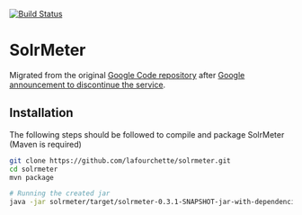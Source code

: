 [![Build Status](https://travis-ci.org/lafourchette/solrmeter.svg)](https://travis-ci.org/lafourchette/solrmeter)

SolrMeter
=========

Migrated from the original [Google Code repository](http://code.google.com/p/solrmeter/) after [Google announcement to discontinue the service](https://github.com/m-khl/solr-meter/blob/master/sources/solrmeter/src/main/resources/solrmeter.properties).

## Installation

The following steps should be followed to compile and package SolrMeter (Maven is required)
```bash
git clone https://github.com/lafourchette/solrmeter.git
cd solrmeter
mvn package

# Running the created jar
java -jar solrmeter/target/solrmeter-0.3.1-SNAPSHOT-jar-with-dependencies.jar
```
